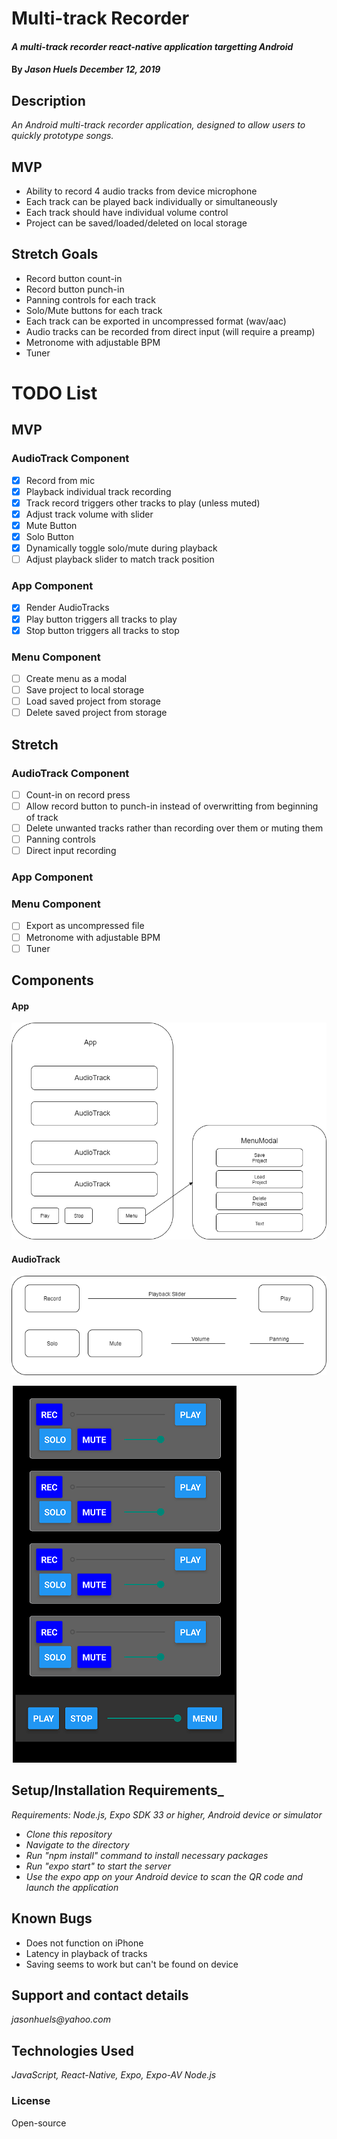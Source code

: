 # Multi-track Recorder

#### _A multi-track recorder react-native application targetting Android_

#### By _**Jason Huels** December 12, 2019_

## Description
_An Android multi-track recorder application, designed to allow users to quickly prototype songs._

## MVP
* Ability to record 4 audio tracks from device microphone
* Each track can be played back individually or simultaneously
* Each track should have individual volume control
* Project can be saved/loaded/deleted on local storage

## Stretch Goals
* Record button count-in
* Record button punch-in
* Panning controls for each track
* Solo/Mute buttons for each track
* Each track can be exported in uncompressed format (wav/aac)
* Audio tracks can be recorded from direct input (will require a preamp)
* Metronome with adjustable BPM
* Tuner 

# TODO List
## MVP
### AudioTrack Component
- [x] Record from mic
- [x] Playback individual track recording
- [x] Track record triggers other tracks to play (unless muted)
- [x] Adjust track volume with slider
- [x] Mute Button
- [x] Solo Button
- [x] Dynamically toggle solo/mute during playback
- [ ] Adjust playback slider to match track position

### App Component
- [x] Render AudioTracks
- [x] Play button triggers all tracks to play
- [x] Stop button triggers all tracks to stop

### Menu Component
- [ ] Create menu as a modal
- [ ] Save project to local storage
- [ ] Load saved project from storage
- [ ] Delete saved project from storage

## Stretch
### AudioTrack Component
- [ ] Count-in on record press
- [ ] Allow record button to punch-in instead of overwritting from beginning of track
- [ ] Delete unwanted tracks rather than recording over them or muting them
- [ ] Panning controls
- [ ] Direct input recording

### App Component

### Menu Component
- [ ] Export as uncompressed file
- [ ] Metronome with adjustable BPM
- [ ] Tuner

## Components
#### App
![App Component](AppComponent.png)

#### AudioTrack
![AudioTrack Component](AudioTrack.png)

![App Layout](Layout.png)

## Setup/Installation Requirements_
_Requirements: Node.js, Expo SDK 33 or higher, Android device or simulator_
* _Clone this repository_
* _Navigate to the directory_
* _Run "npm install" command to install necessary packages_
* _Run "expo start" to start the server_
* _Use the expo app on your Android device to scan the QR code and launch the application_

## Known Bugs
* Does not function on iPhone
* Latency in playback of tracks
* Saving seems to work but can't be found on device

## Support and contact details
_jasonhuels@yahoo.com_

## Technologies Used
_JavaScript, React-Native, Expo, Expo-AV Node.js_

### License
Open-source